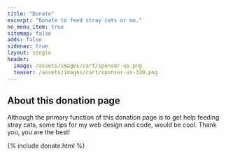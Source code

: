 ```yaml
---
title: "Donate"
excerpt: "Donate to feed stray cats or me."
no_menu_item: true
sitemap: false
adds: false
sidenav: true
layout: single
header:
  image: /assets/images/cart/sponser-us.png
  teaser: /assets/images/cart/sponser-us-320.png
---
```


## About this donation page

Although the primary function of this donation page is to get help feeding stray cats, some tips for my web design and code, would be cool. Thank you, you are the best!

{% include donate.html %}